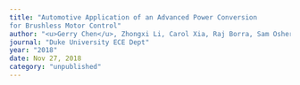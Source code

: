 ```yaml
---
title: "Automotive Application of an Advanced Power Conversion
for Brushless Motor Control"
author: "<u>Gerry Chen</u>, Zhongxi Li, Carol Xia, Raj Borra, Sam Osheroff, Angel Peterchev, Stefan Goetz"
journal: "Duke University ECE Dept"
year: "2018"
date: Nov 27, 2018
category: "unpublished"
---
```



<!-- Poster: "ECE_indstuPoster_2018/20181127_ECE_Poster_EV.pdf" -->
